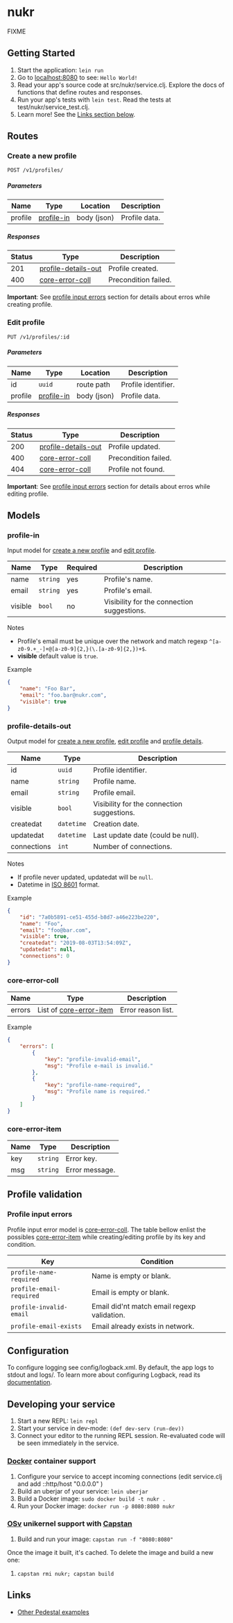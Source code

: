 # nukr

FIXME

## Getting Started

1. Start the application: `lein run`
2. Go to [localhost:8080](http://localhost:8080/) to see: `Hello World!`
3. Read your app's source code at src/nukr/service.clj. Explore the docs of functions
   that define routes and responses.
4. Run your app's tests with `lein test`. Read the tests at test/nukr/service_test.clj.
5. Learn more! See the [Links section below](#links).

## Routes

### Create a new profile

```
POST /v1/profiles/
```

##### Parameters

| Name    | Type                      | Location    | Description         |
|---------|---------------------------|-------------|---------------------|
| profile | [profile-in](#profile-in) | body (json) | Profile data.       |

##### Responses

| Status | Type                                        | Description          |
|--------|---------------------------------------------|----------------------|
| 201    | [profile-details-out](#profile-details-out) | Profile created.     |
| 400    | [core-error-coll](#core-error-coll)         | Precondition failed. |

**Important**: See [profile input errors](#profile-input-errors) section for details about erros while creating profile.

### Edit profile
```
PUT /v1/profiles/:id
```
##### Parameters

| Name    | Type                      | Location    | Description         |
|---------|---------------------------|-------------|---------------------|
| id      | `uuid`                    | route path  | Profile identifier. |
| profile | [profile-in](#profile-in) | body (json) | Profile data.       |

##### Responses

| Status | Type                                        | Description          |
|--------|---------------------------------------------|----------------------|
| 200    | [profile-details-out](#profile-details-out) | Profile updated.     |
| 400    | [core-error-coll](#core-error-coll)         | Precondition failed. |
| 404    | [core-error-coll](#core-error-coll)         | Profile not found.   |

**Important**: See [profile input errors](#profile-input-errors) section for details about erros while editing profile.


## Models

### profile-in

Input model for [create a new profile](#create-a-new-profile) and [edit profile](#edit-profile).

| Name    | Type     | Required | Description                                |
|---------|----------|----------|--------------------------------------------|
| name    | `string` | yes      | Profile's name.                            |
| email   | `string` | yes      | Profile's email.                           |
| visible | `bool`   | no       | Visibility for the connection suggestions. |

Notes

- Profile's email must be unique over the network and match regexp `^[a-z0-9.+_-]+@[a-z0-9]{2,}(\.[a-z0-9]{2,})+$`.
- **visible** default value is `true`.

Example

```json
{
    "name": "Foo Bar",
    "email": "foo.bar@nukr.com",
    "visible": true
}
```
### profile-details-out

Output model for [create a new profile](#create-a-new-profile), [edit profile](#edit-profile) and [profile details](#profile-details).

| Name        | Type       | Description                                |
|-------------|------------|--------------------------------------------|
| id          | `uuid`     | Profile identifier.                        |
| name        | `string`   | Profile name.                              |
| email       | `string`   | Profile email.                             |
| visible     | `bool`     | Visibility for the connection suggestions. |
| createdat   | `datetime` | Creation date.                             |
| updatedat   | `datetime` | Last update date (could be null).          |
| connections | `int`      | Number of connections.                     |

Notes

- If profile never updated, updatedat will be `null`.
- Datetime in [ISO 8601](https://pt.wikipedia.org/wiki/ISO_8601) format.

Example

```json
{
    "id": "7a0b5891-ce51-455d-b8d7-a46e223be220",
    "name": "Foo",
    "email": "foo@bar.com",
    "visible": true,
    "createdat": "2019-08-03T13:54:09Z",
    "updatedat": null,
    "connections": 0
}
```

### core-error-coll

| Name   | Type                                        | Description        |
|--------|---------------------------------------------|--------------------|
| errors | List of [core-error-item](#core-error-item) | Error reason list. |

Example

```json
{
    "errors": [
        {
            "key": "profile-invalid-email",
            "msg": "Profile e-mail is invalid."
        },
        {
            "key": "profile-name-required",
            "msg": "Profile name is required."
        }
    ]
}
```

### core-error-item

| Name | Type     | Description    |
|------|----------|----------------|
| key  | `string` | Error key.     |
| msg  | `string` | Error message. |

## Profile validation

### Profile input errors

Profile input error model is [core-error-coll](#core-error-coll). The table bellow enlist the possibles [core-error-item](#core-error-item) while creating/editing profile by its key and condition.

| Key                      | Condition                                 |
|--------------------------|---------------------------------------------|
| `profile-name-required`  | Name is empty or blank.                     |
| `profile-email-required` | Email is empty or blank.                    |
| `profile-invalid-email`  | Email did'nt match email regexp validation. |
| `profile-email-exists`   | Email already exists in network.            |

## Configuration

To configure logging see config/logback.xml. By default, the app logs to stdout and logs/.
To learn more about configuring Logback, read its [documentation](http://logback.qos.ch/documentation.html).


## Developing your service

1. Start a new REPL: `lein repl`
2. Start your service in dev-mode: `(def dev-serv (run-dev))`
3. Connect your editor to the running REPL session.
   Re-evaluated code will be seen immediately in the service.

### [Docker](https://www.docker.com/) container support

1. Configure your service to accept incoming connections (edit service.clj and add  ::http/host "0.0.0.0" )
2. Build an uberjar of your service: `lein uberjar`
3. Build a Docker image: `sudo docker build -t nukr .`
4. Run your Docker image: `docker run -p 8080:8080 nukr`

### [OSv](http://osv.io/) unikernel support with [Capstan](http://osv.io/capstan/)

1. Build and run your image: `capstan run -f "8080:8080"`

Once the image it built, it's cached.  To delete the image and build a new one:

1. `capstan rmi nukr; capstan build`


## Links
* [Other Pedestal examples](http://pedestal.io/samples)
